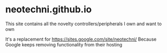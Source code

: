 # neotechni.github.io
This site contains all the novelty controllers/peripherals I own and want to own

It's a replacement for https://sites.google.com/site/neotechni/
Because Google keeps removing functionality from their hosting
